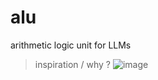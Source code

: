 # alu
arithmetic logic unit for LLMs

> inspiration / why ?
![image](https://github.com/cs50victor/alu/assets/52110451/274bda27-dacd-45b9-8298-d8529888eb0c)
